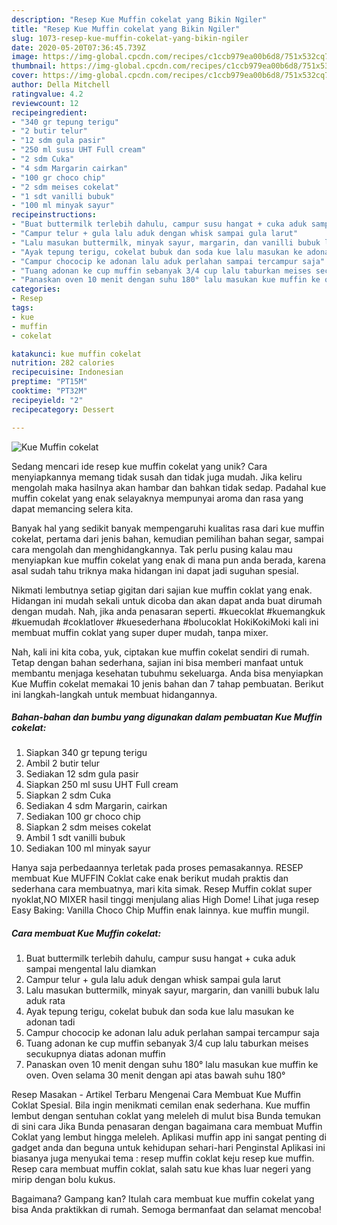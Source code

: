 ```yaml
---
description: "Resep Kue Muffin cokelat yang Bikin Ngiler"
title: "Resep Kue Muffin cokelat yang Bikin Ngiler"
slug: 1073-resep-kue-muffin-cokelat-yang-bikin-ngiler
date: 2020-05-20T07:36:45.739Z
image: https://img-global.cpcdn.com/recipes/c1ccb979ea00b6d8/751x532cq70/kue-muffin-cokelat-foto-resep-utama.jpg
thumbnail: https://img-global.cpcdn.com/recipes/c1ccb979ea00b6d8/751x532cq70/kue-muffin-cokelat-foto-resep-utama.jpg
cover: https://img-global.cpcdn.com/recipes/c1ccb979ea00b6d8/751x532cq70/kue-muffin-cokelat-foto-resep-utama.jpg
author: Della Mitchell
ratingvalue: 4.2
reviewcount: 12
recipeingredient:
- "340 gr tepung terigu"
- "2 butir telur"
- "12 sdm gula pasir"
- "250 ml susu UHT Full cream"
- "2 sdm Cuka"
- "4 sdm Margarin cairkan"
- "100 gr choco chip"
- "2 sdm meises cokelat"
- "1 sdt vanilli bubuk"
- "100 ml minyak sayur"
recipeinstructions:
- "Buat buttermilk terlebih dahulu, campur susu hangat + cuka aduk sampai mengental lalu diamkan"
- "Campur telur + gula lalu aduk dengan whisk sampai gula larut"
- "Lalu masukan buttermilk, minyak sayur, margarin, dan vanilli bubuk lalu aduk rata"
- "Ayak tepung terigu, cokelat bubuk dan soda kue lalu masukan ke adonan tadi"
- "Campur chococip ke adonan lalu aduk perlahan sampai tercampur saja"
- "Tuang adonan ke cup muffin sebanyak 3/4 cup lalu taburkan meises secukupnya diatas adonan muffin"
- "Panaskan oven 10 menit dengan suhu 180° lalu masukan kue muffin ke oven. Oven selama 30 menit dengan api atas bawah suhu 180°"
categories:
- Resep
tags:
- kue
- muffin
- cokelat

katakunci: kue muffin cokelat 
nutrition: 282 calories
recipecuisine: Indonesian
preptime: "PT15M"
cooktime: "PT32M"
recipeyield: "2"
recipecategory: Dessert

---
```



![Kue Muffin cokelat](https://img-global.cpcdn.com/recipes/c1ccb979ea00b6d8/751x532cq70/kue-muffin-cokelat-foto-resep-utama.jpg)

Sedang mencari ide resep kue muffin cokelat yang unik? Cara menyiapkannya memang tidak susah dan tidak juga mudah. Jika keliru mengolah maka hasilnya akan hambar dan bahkan tidak sedap. Padahal kue muffin cokelat yang enak selayaknya mempunyai aroma dan rasa yang dapat memancing selera kita.

Banyak hal yang sedikit banyak mempengaruhi kualitas rasa dari kue muffin cokelat, pertama dari jenis bahan, kemudian pemilihan bahan segar, sampai cara mengolah dan menghidangkannya. Tak perlu pusing kalau mau menyiapkan kue muffin cokelat yang enak di mana pun anda berada, karena asal sudah tahu triknya maka hidangan ini dapat jadi suguhan spesial.

Nikmati lembutnya setiap gigitan dari sajian kue muffin coklat yang enak. Hidangan ini mudah sekali untuk dicoba dan akan dapat anda buat dirumah dengan mudah. Nah, jika anda penasaran seperti. #kuecoklat #kuemangkuk #kuemudah #coklatlover #kuesederhana #bolucoklat HokiKokiMoki kali ini membuat muffin coklat yang super duper mudah, tanpa mixer.


Nah, kali ini kita coba, yuk, ciptakan kue muffin cokelat sendiri di rumah. Tetap dengan bahan sederhana, sajian ini bisa memberi manfaat untuk membantu menjaga kesehatan tubuhmu sekeluarga. Anda bisa menyiapkan Kue Muffin cokelat memakai 10 jenis bahan dan 7 tahap pembuatan. Berikut ini langkah-langkah untuk membuat hidangannya.

<!--inarticleads1-->

##### Bahan-bahan dan bumbu yang digunakan dalam pembuatan Kue Muffin cokelat:

1. Siapkan 340 gr tepung terigu
1. Ambil 2 butir telur
1. Sediakan 12 sdm gula pasir
1. Siapkan 250 ml susu UHT Full cream
1. Siapkan 2 sdm Cuka
1. Sediakan 4 sdm Margarin, cairkan
1. Sediakan 100 gr choco chip
1. Siapkan 2 sdm meises cokelat
1. Ambil 1 sdt vanilli bubuk
1. Sediakan 100 ml minyak sayur


Hanya saja perbedaannya terletak pada proses pemasakannya. RESEP membuat Kue MUFFIN Coklat cake enak berikut mudah praktis dan sederhana cara membuatnya, mari kita simak. Resep Muffin coklat super nyoklat,NO MIXER hasil tinggi menjulang alias High Dome! Lihat juga resep Easy Baking: Vanilla Choco Chip Muffin enak lainnya. kue muffin mungil. 

<!--inarticleads2-->

##### Cara membuat Kue Muffin cokelat:

1. Buat buttermilk terlebih dahulu, campur susu hangat + cuka aduk sampai mengental lalu diamkan
1. Campur telur + gula lalu aduk dengan whisk sampai gula larut
1. Lalu masukan buttermilk, minyak sayur, margarin, dan vanilli bubuk lalu aduk rata
1. Ayak tepung terigu, cokelat bubuk dan soda kue lalu masukan ke adonan tadi
1. Campur chococip ke adonan lalu aduk perlahan sampai tercampur saja
1. Tuang adonan ke cup muffin sebanyak 3/4 cup lalu taburkan meises secukupnya diatas adonan muffin
1. Panaskan oven 10 menit dengan suhu 180° lalu masukan kue muffin ke oven. Oven selama 30 menit dengan api atas bawah suhu 180°


Resep Masakan - Artikel Terbaru Mengenai Cara Membuat Kue Muffin Coklat Spesial. Bila ingin menikmati cemilan enak sederhana. Kue muffin lembut dengan sentuhan coklat yang meleleh di mulut bisa Bunda temukan di sini cara Jika Bunda penasaran dengan bagaimana cara membuat Muffin Coklat yang lembut hingga meleleh. Aplikasi muffin app ini sangat penting di gadget anda dan beguna untuk kehidupan sehari-hari Penginstal Aplikasi ini biasanya juga menyukai tema : resep muffin coklat keju resep kue muffin. Resep cara membuat muffin coklat, salah satu kue khas luar negeri yang mirip dengan bolu kukus. 

Bagaimana? Gampang kan? Itulah cara membuat kue muffin cokelat yang bisa Anda praktikkan di rumah. Semoga bermanfaat dan selamat mencoba!
